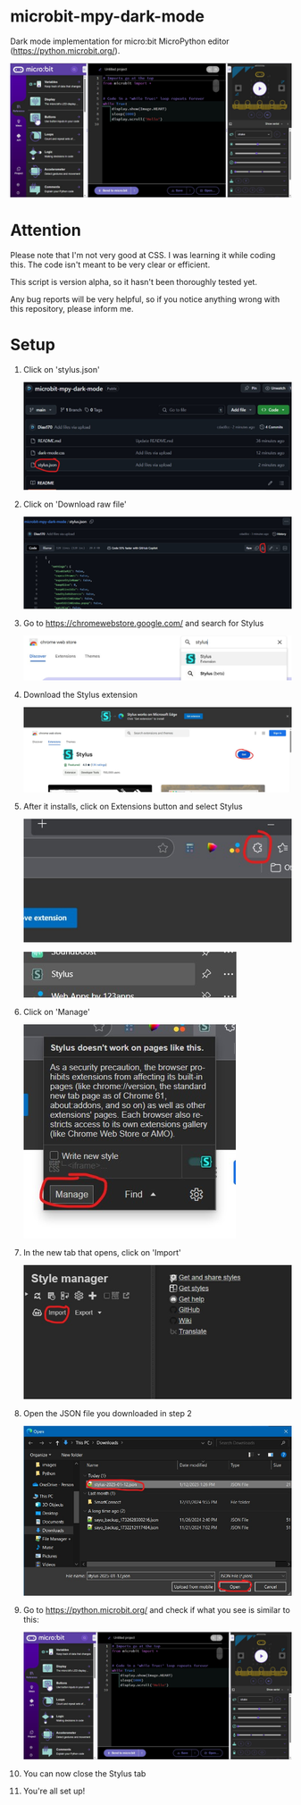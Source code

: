 # microbit-mpy-dark-mode
Dark mode implementation for micro:bit MicroPython editor (https://python.microbit.org/).

![Preview](images/demo.jpg)

# Attention
Please note that I'm not very good at CSS. I was learning it while coding this. The code isn't meant to be very clear or efficient.

This script is version alpha, so it hasn't been thoroughly tested yet.

Any bug reports will be very helpful, so if you notice anything wrong with this repository, please inform me.

# Setup
1. Click on 'stylus.json'
   
    ![Step 1](images/step1.jpg)
   
2. Click on 'Download raw file'
   
    ![Step 2](images/step2.jpg)
   
3. Go to https://chromewebstore.google.com/ and search for Stylus
   
    ![Step 3](images/step3.jpg)

4. Download the Stylus extension
   
    ![Step 4](images/step4.jpg)

5. After it installs, click on Extensions button and select Stylus
    
    ![Step 5](images/step5.jpg)
   
    ![Step 5-1](images/step5-1.jpg)

6. Click on 'Manage'
    
    ![Step 6](images/step6.jpg)

7. In the new tab that opens, click on 'Import'
    
    ![Step 7](images/step7.jpg)

8. Open the JSON file you downloaded in step 2
    
    ![Step 8](images/step8.jpg)

9. Go to https://python.microbit.org/ and check if what you see is similar to this:
    
    ![Preview](images/demo.jpg)

10. You can now close the Stylus tab
    
11. You're all set up!
